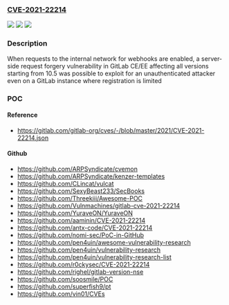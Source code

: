 ### [CVE-2021-22214](https://cve.mitre.org/cgi-bin/cvename.cgi?name=CVE-2021-22214)
![](https://img.shields.io/static/v1?label=Product&message=GitLab&color=blue)
![](https://img.shields.io/static/v1?label=Version&message=n%2Fa&color=blue)
![](https://img.shields.io/static/v1?label=Vulnerability&message=Server-side%20request%20forgery%20(ssrf)%20in%20GitLab&color=brighgreen)

### Description

When requests to the internal network for webhooks are enabled, a server-side request forgery vulnerability in GitLab CE/EE affecting all versions starting from 10.5 was possible to exploit for an unauthenticated attacker even on a GitLab instance where registration is limited

### POC

#### Reference
- https://gitlab.com/gitlab-org/cves/-/blob/master/2021/CVE-2021-22214.json

#### Github
- https://github.com/ARPSyndicate/cvemon
- https://github.com/ARPSyndicate/kenzer-templates
- https://github.com/CLincat/vulcat
- https://github.com/SexyBeast233/SecBooks
- https://github.com/Threekiii/Awesome-POC
- https://github.com/Vulnmachines/gitlab-cve-2021-22214
- https://github.com/YuraveON/YuraveON
- https://github.com/aaminin/CVE-2021-22214
- https://github.com/antx-code/CVE-2021-22214
- https://github.com/nomi-sec/PoC-in-GitHub
- https://github.com/pen4uin/awesome-vulnerability-research
- https://github.com/pen4uin/vulnerability-research
- https://github.com/pen4uin/vulnerability-research-list
- https://github.com/r0ckysec/CVE-2021-22214
- https://github.com/righel/gitlab-version-nse
- https://github.com/soosmile/POC
- https://github.com/superfish9/pt
- https://github.com/vin01/CVEs

